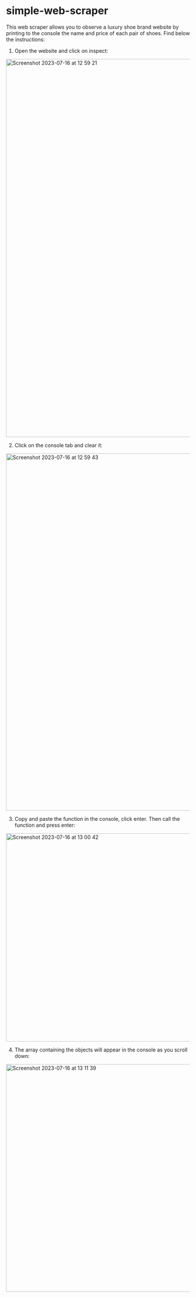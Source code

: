 # simple-web-scraper
This web scraper allows you to observe a luxury shoe brand website by printing to the console the name and price of each pair of shoes.
Find below the instructions:
1. Open the website and click on inspect:
<img width="1033" alt="Screenshot 2023-07-16 at 12 59 21" src="https://github.com/Stanley-POB/simple-web-scraper/assets/79857966/e07786cd-42bd-42fe-a430-3e26591f747d">

2. Click on the console tab and clear it:
<img width="976" alt="Screenshot 2023-07-16 at 12 59 43" src="https://github.com/Stanley-POB/simple-web-scraper/assets/79857966/3ae1fc60-8a9a-4aa0-90dd-d6962fbcb662">

3. Copy and paste the function in the console, click enter. Then call the function and press enter:
<img width="569" alt="Screenshot 2023-07-16 at 13 00 42" src="https://github.com/Stanley-POB/simple-web-scraper/assets/79857966/abfc55d2-9527-4434-a182-9f7969cb67cc">

4. The array containing the objects will appear in the console as you scroll down:
<img width="622" alt="Screenshot 2023-07-16 at 13 11 39" src="https://github.com/Stanley-POB/simple-web-scraper/assets/79857966/84489534-9d04-49f5-b2a4-1b78071f05bb">



